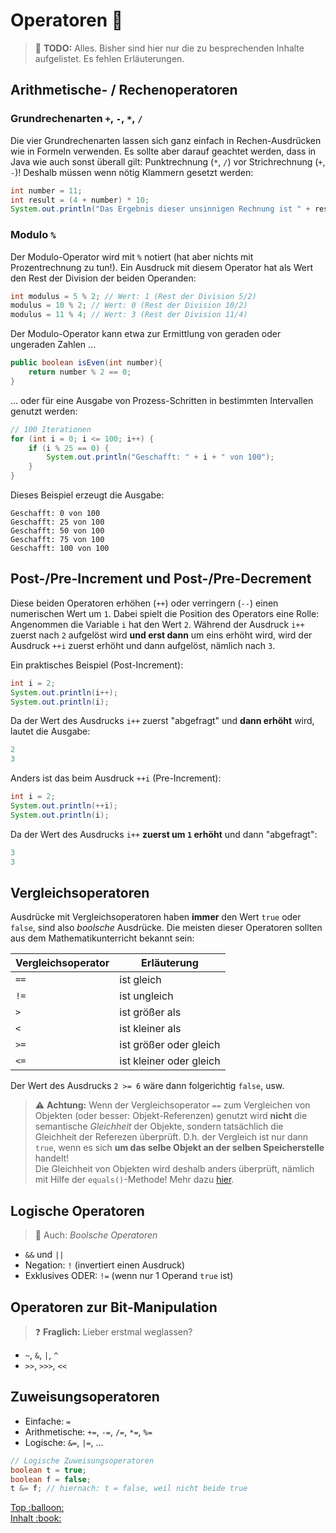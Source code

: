 # Operatoren :symbols:

> :construction: **TODO:** Alles. Bisher sind hier nur die zu besprechenden Inhalte aufgelistet. Es fehlen Erläuterungen.


## Arithmetische- / Rechenoperatoren

### Grundrechenarten `+`, `-`, `*`, `/`
Die vier Grundrechenarten lassen sich ganz einfach in Rechen-Ausdrücken wie in Formeln verwenden. Es sollte aber darauf geachtet werden, dass in Java wie auch sonst überall gilt: Punktrechnung (`*`, `/`) vor Strichrechnung (`+`, `-`)! Deshalb müssen wenn nötig Klammern gesetzt werden:

```java
int number = 11;
int result = (4 + number) * 10;
System.out.println("Das Ergebnis dieser unsinnigen Rechnung ist " + result);
```

### Modulo `%`
Der Modulo-Operator wird mit `%` notiert (hat aber nichts mit Prozentrechnung zu tun!). Ein Ausdruck mit diesem Operator hat als Wert den Rest der Division der beiden Operanden:

```java
int modulus = 5 % 2; // Wert: 1 (Rest der Division 5/2)
modulus = 10 % 2; // Wert: 0 (Rest der Division 10/2)
modulus = 11 % 4; // Wert: 3 (Rest der Division 11/4)
```

Der Modulo-Operator kann etwa zur Ermittlung von geraden oder ungeraden Zahlen ...

```java
public boolean isEven(int number){
    return number % 2 == 0;
}
```

... oder für eine Ausgabe von Prozess-Schritten in bestimmten Intervallen genutzt werden:

```java
// 100 Iterationen
for (int i = 0; i <= 100; i++) {
    if (i % 25 == 0) {
        System.out.println("Geschafft: " + i + " von 100");
    }
}
```

Dieses Beispiel erzeugt die Ausgabe:

```
Geschafft: 0 von 100
Geschafft: 25 von 100
Geschafft: 50 von 100
Geschafft: 75 von 100
Geschafft: 100 von 100
```


## Post-/Pre-Increment und Post-/Pre-Decrement

Diese beiden Operatoren erhöhen (`++`) oder verringern (`--`) einen numerischen Wert um `1`. Dabei spielt die Position des Operators eine Rolle: Angenommen die Variable `i` hat den Wert `2`. Während der Ausdruck `i++` zuerst nach `2` aufgelöst wird **und erst dann** um eins erhöht wird, wird der Ausdruck `++i` zuerst erhöht und dann aufgelöst, nämlich nach `3`.

Ein praktisches Beispiel (Post-Increment):

```java
int i = 2;
System.out.println(i++);
System.out.println(i);
```

Da der Wert des Ausdrucks `i++` zuerst "abgefragt" und **dann erhöht** wird, lautet die Ausgabe:

```java
2
3
```

Anders ist das beim Ausdruck `++i` (Pre-Increment):

```java
int i = 2;
System.out.println(++i);
System.out.println(i);
```

Da der Wert des Ausdrucks `i++` **zuerst um `1` erhöht** und dann "abgefragt":

```java
3
3
```


## Vergleichsoperatoren

Ausdrücke mit Vergleichsoperatoren haben **immer** den Wert `true` oder `false`, sind also _boolsche_ Ausdrücke. Die meisten dieser Operatoren sollten aus dem Mathematikunterricht bekannt sein:

| Vergleichsoperator | Erläuterung |
| -- | -- |
| `==` | ist gleich |
| `!=` | ist ungleich |
| `>` | ist größer als |
| `<` | ist kleiner als |
| `>=` | ist größer oder gleich |
| `<=` | ist kleiner oder gleich |

Der Wert des Ausdrucks `2 >= 6` wäre dann folgerichtig `false`, usw.

> :warning: **Achtung:** Wenn der Vergleichsoperator `==` zum Vergleichen von Objekten (oder besser: Objekt-Referenzen) genutzt wird **nicht** die semantische _Gleichheit_ der Objekte, sondern tatsächlich die Gleichheit der Referezen überprüft. D.h. der Vergleich ist nur dann `true`, wenn es sich **um das selbe Objekt an der selben Speicherstelle** handelt!  
> Die Gleichheit von Objekten wird deshalb anders überprüft, nämlich mit Hilfe der `equals()`-Methode! Mehr dazu [hier](Objekte-II-Repraesentation-Identitaet-Gleichheit.md).


## Logische Operatoren

> :speech_balloon: Auch: _Boolsche Operatoren_

-   `&&` und `||`
-   Negation: `!` (invertiert einen Ausdruck)
-   Exklusives ODER: `!=` (wenn nur 1 Operand `true` ist)


## Operatoren zur Bit-Manipulation

> :question: **Fraglich:** Lieber erstmal weglassen?

-   `~`, `&`, `|`, `^`
-   `>>`, `>>>`, `<<`


## Zuweisungsoperatoren

-   Einfache: `=`
-   Arithmetische: `+=`, `-=`, `/=`, `*=`, `%=`
-   Logische: `&=`, `|=`, ...

```java
// Logische Zuweisungsoperatoren
boolean t = true;
boolean f = false;
t &= f; // hiernach: t = false, weil nicht beide true
```



<!-- Dieses HTML-Snippet sollte am Ende jeder Seite stehen! -->
<div class="top-link">
    <a href="#" title="Zum Anfang scrollen!">Top :balloon:</a>
    <br/>
    <a href="https://dh-cologne.github.io/java-wegweiser#inhalt-book" title="Zurück zur Übersicht!">Inhalt :book:</a>
</div>